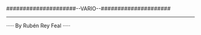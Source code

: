 #####################--VARIO--#####################

---------------------------------------------------

····· By Rubén Rey Feal ·····
